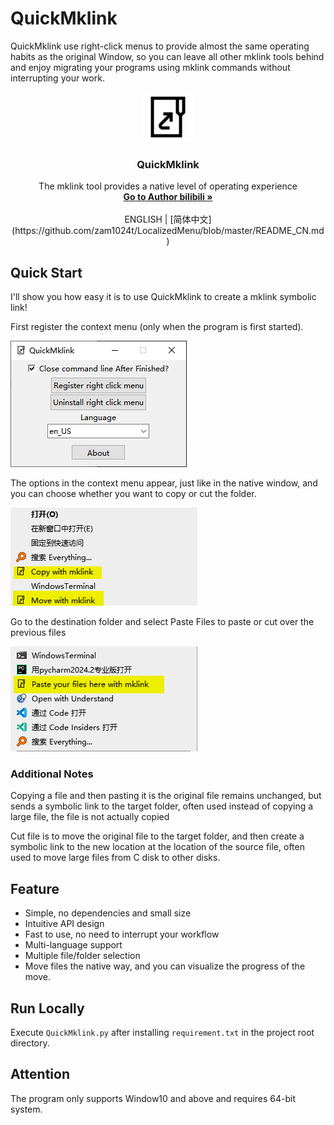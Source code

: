# QuickMklink

QuickMklink use right-click menus to provide almost the same operating habits as the original Window, so you can leave all other mklink tools behind and enjoy migrating your programs using mklink commands without interrupting your work.

<p align="center">
  <a>
    <img src="assets/images/logo.png" alt="Logo" width="80" height="80">
  </a>

  <h3 align="center">QuickMklink</h3>
  <p align="center">
    The mklink tool provides a native level of operating experience
    <br />
    <a href="https://space.bilibili.com/282527875"><strong>Go to Author bilibili »</strong></a>
    <br />
    <br />
    ENGLISH | [简体中文](https://github.com/zam1024t/LocalizedMenu/blob/master/README_CN.md)
</p>

## Quick Start

I'll show you how easy it is to use QuickMklink to create a mklink symbolic link!

First register the context menu (only when the program is first started).

![Clip_2024-08-26_22-17-12](./README.assets/Clip_2024-08-26_22-17-12.png)

The options in the context menu appear, just like in the native window, and you can choose whether you want to copy or cut the folder.

![Clip_2024-08-26_22-19-07](./README.assets/Clip_2024-08-26_22-19-07.png)

Go to the destination folder and select Paste Files to paste or cut over the previous files

![Clip_2024-08-26_22-19-53](./README.assets/Clip_2024-08-26_22-19-53.png)

### Additional Notes

Copying a file and then pasting it is the original file remains unchanged, but sends a symbolic link to the target folder, often used instead of copying a large file, the file is not actually copied

Cut file is to move the original file to the target folder, and then create a symbolic link to the new location at the location of the source file, often used to move large files from C disk to other disks.

## Feature

- Simple, no dependencies and small size
- Intuitive API design
- Fast to use, no need to interrupt your workflow
- Multi-language support
- Multiple file/folder selection
- Move files the native way, and you can visualize the progress of the move.

## Run Locally

Execute `QuickMklink.py` after installing `requirement.txt` in the project root directory.

## Attention 

The program only supports Window10 and above and requires 64-bit system.
